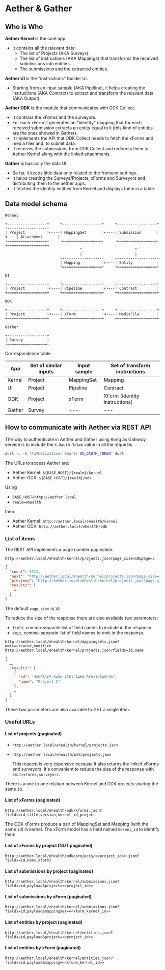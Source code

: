 # Aether & Gather

## Who is Who

**Aether Kernel** is the core app.

- It contains all the relevant data:
  - The list of Projects (AKA Surveys).
  - The list of instructions (AKA Mappings) that transforms the received submissions into entities.
  - The submissions and the extracted entities.

**Aether UI** is the "instructions" builder UI.

- Starting from an input sample (AKA Pipeline), it helps creating the instructions (AKA Contract) to extract and transform the relevant data (AKA Output).

**Aether ODK** is the module that communicates with ODK Collect.

- It contains the xForms and the surveyors.
- For each xForm it generates an "identity" mapping that for each received submission extracts an entity equal to it (this kind of entities are the ones showed in Gather).
- It implements the API that ODK Collect needs to fetch the xForms and media files and, to submit data.
- It receives the submissions from ODK Collect and redirects them to Aether Kernel along with the linked attachments.

**Gather** is basically the data UI.

- So far, it keeps little data only related to the frontend settings.
- It helps creating the Surveys/Projects, xForms and Surveyors and distributing them to the aether apps.
- It fetches the identity entities from Kernel and displays them in a table.

## Data model schema

```text
Kernel

+------------------+     +------------------+     +------------------+     +------------------+
| Project          |<----| MappingSet       |<----| Submission       |<----| Attachment       |
+==================+     +==================+     +==================+     +==================+
                                  ^                        ^
                                  |                        |
                         +------------------+     +------------------+
                         | Mapping          |<----| Entity           |
                         +==================+     +==================+

UI

+------------------+     +------------------+     +------------------+
| Project          |<----| Pipeline         |<----| Contract         |
+==================+     +==================+     +==================+

ODK

+------------------+     +------------------+     +------------------+
| Project          |<----| XForm            |<----| MediaFile        |
+==================+     +==================+     +==================+

Gather

+------------------+
| Survey           |
+==================+

```

Correspondence table:

| App       | Set of similar inputs | Input sample | Set of transform instructions |
| --------- | --------------------- | ------------ | ----------------------------- |
| Kernel    | Project               | MappingSet   | Mapping                       |
| UI        | Project               | Pipeline     | Contract                      |
| ODK       | Project               | xForm        | XForm (identity instructions) |
| Gather    | Survey                | ---          | ---                           |


## How to communicate with Aether via REST API

The way to authenticate in Aether and Gather using Kong as Gateway service is to include the `X-Oauth-Token` value in all the requests.

```bash
curl -L -H "Authorization: Bearer $X_OAUTH_TOKEN" $url
```

The URLs to access Aether are:

- Aether Kernel: `${BASE_HOST}/{realm}/kernel`
- Aether ODK: `${BASE_HOST}/{realm}/odk`

Using

- `BASE_HOST=http://aether.local`
- `realm=ehealth`

then:

- Aether Kernel: `http://aether.local/ehealth/kernel`
- Aether ODK: `http://aether.local/ehealth/odk`


### List of items

The REST API implements a page number pagination.

`http://aether.local/ehealth/kernel/projects.json?page_size=10&page=5`

```json
{
  "count": 1023,
  "next": "http://aether.local/ehealth/kernel/projects.json?page_size=10&page=6",
  "previous": "http://aether.local/ehealth/kernel/projects.json?page_size=10&page=4",
  "results": [
    …
  ]
}
```

The default `page_size` is `10`.

To reduce the size of the response there are also available two parameters:
- `field`, comma-separate list of field names to include in the response.
- `omit`, comma-separate list of field names to omit in the response.

`http://aether.local/ehealth/kernel/mappingsets.json?omit=created,modified`
`http://aether.local/ehealth/kernel/projects.json?fields=id,name`

```json
{
  …,
  "results": [
    {
      "id": "dcb361e7-643e-4761-84b6-0f011e2a6a9b",
      "name": "Project 1"
    },
    …
  ]
}
```

These two parameters are also available to GET a single item.

### Useful URLs

#### List of projects (paginated)

- `http://aether.local/ehealth/kernel/projects.json`
- `http://aether.local/ehealth/odk/projects.json`

  This request is very expensive because it also returns the linked xForms and surveyors.
  It's convenient to reduce the size of the response with `omit=xforms,surveyors`.

There is a one to one relation between Kernel and ODK projects sharing the same `id`.

#### List of xForms (paginated)

`http://aether.local/ehealth/odk/xforms.json?fields=id,title,version,kernel_id,project`

The ODK xForms produce a pair of MappingSet and Mapping (with the same `id`) in kernel.
The xForm model has a field named `kernel_id` to identify them.

#### List of xForms by project (NOT paginated)

`http://aether.local/ehealth/odk/projects/<<project_id>>.json?fields=id,name,xforms`

#### List of submissions by project (paginated)

`http://aether.local/ehealth/kernel/submissions.json?fields=id,payload&project=<<project_id>>`

#### List of submissions by xForm (paginated)

`http://aether.local/ehealth/kernel/submissions.json?fields=id,payload&mappingset=<<xform_kernel_id>>`

#### List of entities by project (paginated)

`http://aether.local/ehealth/kernel/entities.json?fields=id,payload&project=<<project_id>>`

#### List of entities by xForm (paginated)

`http://aether.local/ehealth/kernel/entities.json?fields=id,payload&mapping=<<xform_kernel_id>>`
